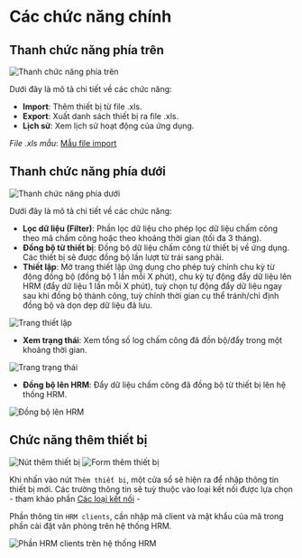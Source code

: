 # Các chức năng chính

## Thanh chức năng phía trên

<img src="{{site.baseurl}}/assets/images/functions_at_top.png" alt="Thanh chức năng phía trên" class="doc-image">

Dưới đây là mô tả chi tiết về các chức năng:

- **Import**: Thêm thiết bị từ file .xls.
- **Export**: Xuất danh sách thiết bị ra file .xls.
- **Lịch sử**: Xem lịch sử hoạt động của ứng dụng.

<i>File .xls mẫu</i>: 
<a href="{{site.baseurl}}/assets/sample/import_devices_sample.xls" download>Mẫu file import</a>

## Thanh chức năng phía dưới

<img src="{{site.baseurl}}/assets/images/functions_at_bottom.png" alt="Thanh chức năng phía dưới" class="doc-image">

Dưới đây là mô tả chi tiết về các chức năng:

- **Lọc dữ liệu (Filter)**: Phần lọc dữ liệu cho phép lọc dữ liệu chấm công theo mã chấm công hoặc theo khoảng thời gian (tối đa 3 tháng).
- **Đồng bộ từ thiết bị**: Đồng bộ dữ liệu chấm công từ thiết bị về ứng dụng. Các thiết bị sẽ được đồng bộ lần lượt từ trái sang phải.
- **Thiết lập**: Mở trang thiết lập ứng dụng cho phép tuỳ chỉnh chu kỳ từ động đồng bộ (đồng bộ 1 lần mỗi X phút), chu kỳ tự động đẩy dữ liệu lên HRM (đẩy dữ liệu 1 lần mỗi X phút), tuỳ chọn tự động đẩy dữ liệu ngay sau khi đồng bộ thành công, tuỳ chỉnh thời gian cụ thể tránh/chỉ định đồng bộ và dọn dẹp dữ liệu đã lưu.

<img src="{{site.baseurl}}/assets/images/setting.png" alt="Trang thiết lập" class="doc-image">

- **Xem trạng thái**: Xem tổng số log chấm công đã đồn bộ/đẩy trong một khoảng thời gian.

<img src="{{site.baseurl}}/assets/images/push_pull_history.png" alt="Trang trạng thái" class="doc-image">

- **Đồng bộ lên HRM**: Đẩy dữ liệu chấm công đã đồng bộ từ thiết bị lên hệ thống HRM.

<img src="{{site.baseurl}}/assets/images/push_to_hrm.png" alt="Đồng bộ lên HRM" class="doc-image">

## Chức năng thêm thiết bị

<img src="{{site.baseurl}}/assets/images/add_device_button.png" alt="Nút thêm thiết bị" class="doc-image">

<img src="{{site.baseurl}}/assets/images/add_device_modal.png" alt="Form thêm thiết bị" class="doc-image">

Khi nhấn vào nút `Thêm thiết bị`, một cửa sổ sẽ hiện ra để nhập thông tin thiết bị mới. Các trường thông tin sẽ tuỳ thuộc vào loại kết nối được lựa chọn - tham khảo phần [Các loại kết nối](/pages/connections/CONNECTIONS_OVERVIEW) -  

Phần thông tin `HRM clients`, cần nhập mã client và mật khẩu của mã trong phần cài đặt văn phòng trên hệ thống HRM.

<img src="{{site.baseurl}}/assets/images/get_hrm_client.png" alt="Phần HRM clients trên hệ thống HRM" class="doc-image">
